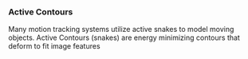 ### Active Contours

Many motion tracking systems utilize active snakes to model moving objects. Active Contours (snakes) are energy minimizing contours that deform to fit image features
